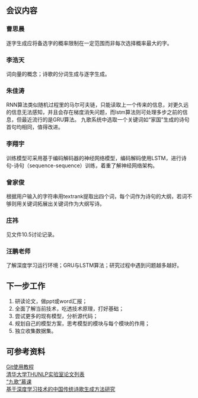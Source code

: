 ## 会议内容
### 曹思晨
逐字生成应将备选字的概率限制在一定范围而非每次选择概率最大的字。
### 李浩天
词向量的概念；诗歌的分词生成与逐字生成。
### 朱佳涛
RNN算法类似随机过程里的马尔可夫链，只能读取上一个传来的信息，对更久远的信息无法感知，并且会存在梯度消失问题，而lstm算法则可处理多步之前的信息，但最近流行的是GRU算法。
九歌系统中选取一个关键词如“家国”生成的诗句首句均相同，值得改进。
### 李翔宇
训练模型可采用基于编码解码器的神经网络模型，编码解码使用LSTM，进行诗句-诗句（sequence-sequence）训练，着重了解神经网络架构。
### 曾家俊
根据用户输入的字符串用textrank提取出四个词，每个词作为诗句的大纲，若词不够则用关键词拓展出关键词作为大纲写诗。
### 庄祎
见文件10.5讨论记录。
### 汪鹏老师
了解深度学习运行环境；GRU与LSTM算法；研究过程中遇到问题越多越好。
## 下一步工作
1. 研读论文，做ppt或word汇报；
2. 全面了解当前技术，吃透技术原理，打好基础；
3. 尝试更多的现有模型，分析源代码；
4. 规划自己的模型方案，思考模型的模块与每个模块的作用；
5. 独立收集数据集。
## 可参考资料
[Git使用教程](https://git-scm.com/book/zh/v2)  
[清华大学THUNLP实验室论文列表](https://git-scm.com/book/zh/v2)  
[“九歌”慕课](http://www.mooc.ai/course/545/learn?lessonid=2856#lesson/2856)  
[基于深度学习技术的中国传统诗歌生成方法研究](https://kns.cnki.net/KCMS/detail/detail.aspx?dbcode=CMFD&dbname=CMFD201801&filename=1017065240.nh&uid=WEEvREcwSlJHSldRa1FhdXNXaEhobmsyUGlpSldZekNVaExWZUxZTnVUMD0=$)  
